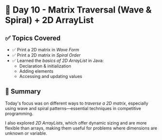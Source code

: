# 📅 Day 10 - Matrix Traversal (Wave & Spiral) + 2D ArrayList

## ✅ Topics Covered

- ✅ Print a 2D matrix in *Wave Form*
- ✅ Print a 2D matrix in *Spiral Order*
- ✅ Learned the *basics of 2D ArrayList* in Java:
    - Declaration & initialization
    - Adding elements
    - Accessing and updating values

## 🧠 Summary

Today's focus was on different ways to *traverse a 2D matrix*, especially using wave and spiral patterns—essential techniques in competitive programming.

I also explored *2D ArrayLists*, which offer dynamic sizing and are more flexible than arrays, making them useful for problems where dimensions are unknown or variable.